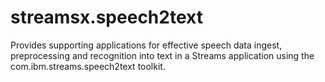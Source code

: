 # streamsx.speech2text
Provides supporting applications
for effective speech data ingest, preprocessing and 
recognition into text in a Streams application
using the com.ibm.streams.speech2text toolkit. 